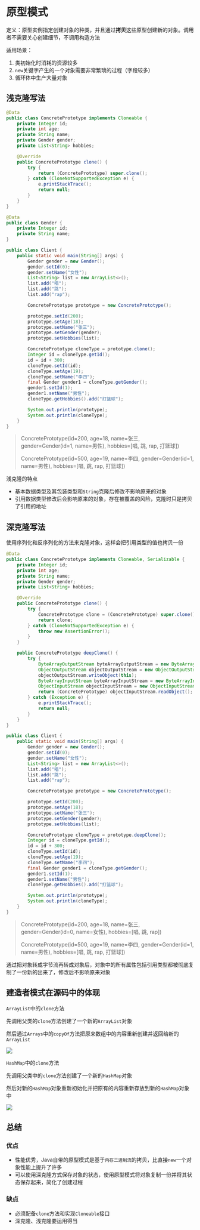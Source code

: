 # 原型模式

定义：原型实例指定创建对象的种类，并且通过**拷贝**这些原型创建新的对象。调用者不需要关心创建细节，不调用构造方法

适用场景：

1. 类初始化时消耗的资源较多
2. `new`关键字产生的一个对象需要非常繁琐的过程（字段较多）
3. 循环体中生产大量对象



## 浅克隆写法

```java
@Data
public class ConcretePrototype implements Cloneable {
    private Integer id;
    private int age;
    private String name;
    private Gender gender;
    private List<String> hobbies;

    @Override
    public ConcretePrototype clone() {
        try {
            return (ConcretePrototype) super.clone();
        } catch (CloneNotSupportedException e) {
            e.printStackTrace();
            return null;
        }
    }
}
```

```java
@Data
public class Gender {
    private Integer id;
    private String name;
}
```

```java
public class Client {
    public static void main(String[] args) {
        Gender gender = new Gender();
        gender.setId(0);
        gender.setName("女性");
        List<String> list = new ArrayList<>();
        list.add("唱");
        list.add("跳");
        list.add("rap");

        ConcretePrototype prototype = new ConcretePrototype();

        prototype.setId(200);
        prototype.setAge(18);
        prototype.setName("张三");
        prototype.setGender(gender);
        prototype.setHobbies(list);

        ConcretePrototype cloneType = prototype.clone();
        Integer id = cloneType.getId();
        id = id + 300;
        cloneType.setId(id);
        cloneType.setAge(19);
        cloneType.setName("李四");
        final Gender gender1 = cloneType.getGender();
        gender1.setId(1);
        gender1.setName("男性");
        cloneType.getHobbies().add("打篮球");

        System.out.println(prototype);
        System.out.println(cloneType);
    }
}
```

> ConcretePrototype(id=200, age=18, name=张三, gender=Gender(id=1, name=男性), hobbies=[唱, 跳, rap, 打篮球])
>
> ConcretePrototype(id=500, age=19, name=李四, gender=Gender(id=1, name=男性), hobbies=[唱, 跳, rap, 打篮球])

浅克隆的特点

- 基本数据类型及其包装类型和`String`克隆后修改不影响原来的对象
- 引用数据类型修改后会影响原来的对象，存在被覆盖的风险，克隆时只是拷贝了引用的地址



## 深克隆写法

使用序列化和反序列化的方法来克隆对象，这样会把引用类型的值也拷贝一份

```java
@Data
public class ConcretePrototype implements Cloneable, Serializable {
    private Integer id;
    private int age;
    private String name;
    private Gender gender;
    private List<String> hobbies;

    @Override
    public ConcretePrototype clone() {
        try {
            ConcretePrototype clone = (ConcretePrototype) super.clone();
            return clone;
        } catch (CloneNotSupportedException e) {
            throw new AssertionError();
        }
    }

    public ConcretePrototype deepClone() {
        try {
            ByteArrayOutputStream byteArrayOutputStream = new ByteArrayOutputStream();
            ObjectOutputStream objectOutputStream = new ObjectOutputStream(byteArrayOutputStream);
            objectOutputStream.writeObject(this);
            ByteArrayInputStream byteArrayInputStream = new ByteArrayInputStream(byteArrayOutputStream.toByteArray());
            ObjectInputStream objectInputStream = new ObjectInputStream(byteArrayInputStream);
            return (ConcretePrototype) objectInputStream.readObject();
        } catch (Exception e) {
            e.printStackTrace();
            return null;
        }
    }
}
```

```java
public class Client {
    public static void main(String[] args) {
        Gender gender = new Gender();
        gender.setId(0);
        gender.setName("女性");
        List<String> list = new ArrayList<>();
        list.add("唱");
        list.add("跳");
        list.add("rap");

        ConcretePrototype prototype = new ConcretePrototype();

        prototype.setId(200);
        prototype.setAge(18);
        prototype.setName("张三");
        prototype.setGender(gender);
        prototype.setHobbies(list);

        ConcretePrototype cloneType = prototype.deepClone();
        Integer id = cloneType.getId();
        id = id + 300;
        cloneType.setId(id);
        cloneType.setAge(19);
        cloneType.setName("李四");
        final Gender gender1 = cloneType.getGender();
        gender1.setId(1);
        gender1.setName("男性");
        cloneType.getHobbies().add("打篮球");

        System.out.println(prototype);
        System.out.println(cloneType);
    }
}
```

> ConcretePrototype(id=200, age=18, name=张三, gender=Gender(id=0, name=女性), hobbies=[唱, 跳, rap])
>
> ConcretePrototype(id=500, age=19, name=李四, gender=Gender(id=1, name=男性), hobbies=[唱, 跳, rap, 打篮球])

通过把对象转成字节流再转成对象后，对象中的所有属性包括引用类型都被彻底复制了一份新的出来了，修改后不影响原来对象



## 建造者模式在源码中的体现

`ArrayList`中的`clone`方法

先调用父类的`clone`方法创建了一个新的`ArrayList`对象

然后通过`Arrays`中的`copyOf`方法把原来数组中的内容重新创建并返回给新的`ArrayList`

![](https://gitee.com/ngwingbun/picgo-image/raw/master/images/20210917224228.png)



`HashMap`中的`clone`方法

先调用父类中的`clone`方法创建了一个新的`HashMap`对象

然后对新的`HashMap`对象重新初始化并把原有的内容重新存放到新的`HashMap`对象中

![](https://gitee.com/ngwingbun/picgo-image/raw/master/images/20210917224211.png)



## 总结

### 优点

- 性能优秀，Java自带的原型模式是基于`内存二进制流`的拷贝，比直接`new`一个对象性能上提升了许多
- 可以使用深克隆方式保存对象的状态，使用原型模式将对象复制一份并将其状态保存起来，简化了创建过程

### 缺点

- 必须配备`clone`方法和实现`Cloneable`接口
- 深克隆、浅克隆要运用得当

